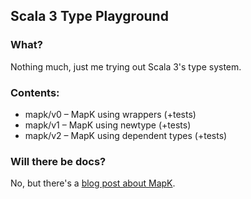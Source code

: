 ## Scala 3 Type Playground

### What?

Nothing much, just me trying out Scala 3's type system.

### Contents:

* mapk/v0 – MapK using wrappers (+tests)
* mapk/v1 – MapK using newtype (+tests)
* mapk/v2 – MapK using dependent types (+tests)

### Will there be docs?

No, but there's a [blog post about MapK](https://dev.to/raquo/existential-crisis-implementing-mapk-in-scala-3-2fo1).
